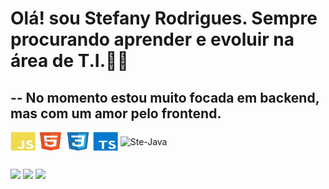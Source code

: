 # Olá! sou Stefany Rodrigues. Sempre procurando aprender e evoluir na área de T.I.👩‍💻

 -- No momento estou muito focada em backend, mas com um amor pelo frontend.
 -- 
 

  <div>
       <img align="center" alt="Ste-Js" height="30" width="40" src="https://raw.githubusercontent.com/devicons/devicon/master/icons/javascript/javascript-plain.svg">
      <img align="center" alt="Ste-HTML" height="30" width="40" src="https://raw.githubusercontent.com/devicons/devicon/master/icons/html5/html5-original.svg">
      <img align="center" alt="Ste-CSS" height="30" width="40" src="https://raw.githubusercontent.com/devicons/devicon/master/icons/css3/css3-original.svg">
      <img align="center" alt="Ste-Ts" height="30" width="40" src="https://raw.githubusercontent.com/devicons/devicon/master/icons/typescript/typescript-plain.svg">
      <img align="center" alt="Ste-Java" height="32" width="40" " src="https://github.com/stef4ny/Stefanyprofile/assets/132313469/6e47ad4d-7a97-40c2-9dec-9729c2d2799d">
  </div>

  ##
  
  <div>
      <a href="https://instagram.com/sttefany0" target="_blank"><img src="https://img.shields.io/badge/-Instagram-%23E4405F?style=for-the-badge&logo=instagram&logoColor=white" target="_blank"></a>
       <a href="https://www.linkedin.com/in/stefany-rodrigues-90301b2b8/" target="_blank"><img src="https://img.shields.io/badge/-LinkedIn-%230077B5?style=for-the-badge&logo=linkedin&logoColor=white" target="_blank"></a> 
        <a href="https://judge.beecrowd.com/pt/profile/843065" target="_blank"><img src="https://img.shields.io/badge/-Beecrowd-%230077B5?style=for-the-badge&logo=Beecroowd&logoColor="pink" target="_blank"></a> 
      
    
  </div>

  
